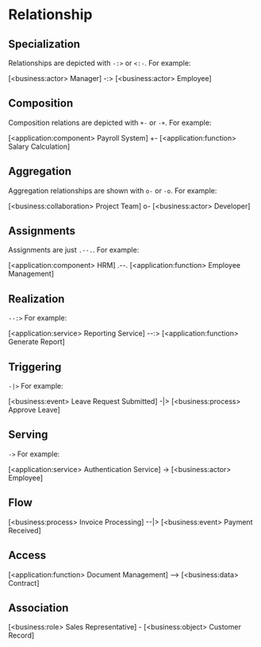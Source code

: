 <script setup>
import Diagram from '../.vitepress/components/Diagram.vue'
</script>

# Relationship

## Specialization

Relationships are depicted with <code>-:&gt;</code> or <code>&lt;:-</code>. For example:

<Diagram>[&lt;business:actor&gt; Manager] -:&gt; [&lt;business:actor&gt; Employee]</Diagram>

## Composition

Composition relations are depicted with <code>+-</code> or <code>-+</code>. For example:

<Diagram>[&lt;application:component&gt; Payroll System] +- [&lt;application:function&gt; Salary Calculation]</Diagram>

## Aggregation

Aggregation relationships are shown with <code>o-</code> or <code>-o</code>. For example:

<Diagram>[&lt;business:collaboration&gt; Project Team] o- [&lt;business:actor&gt; Developer]</Diagram>

## Assignments

Assignments are just <code>.--.</code>. For example:

<Diagram>[&lt;application:component&gt; HRM] .--. [&lt;application:function&gt; Employee Management]</Diagram>

## Realization

<code>--:&gt;</code> For example:

<Diagram>[&lt;application:service&gt; Reporting Service] --:&gt; [&lt;application:function&gt; Generate Report]</Diagram>

## Triggering

<code>-|&gt;</code> For example:

<Diagram>[&lt;business:event&gt; Leave Request Submitted] -|&gt; [&lt;business:process&gt; Approve Leave]</Diagram>

## Serving

<code>-&gt;</code> For example:

<Diagram>[&lt;application:service&gt; Authentication Service] -&gt; [&lt;business:actor&gt; Employee]</Diagram>

## Flow

<Diagram>[&lt;business:process&gt; Invoice Processing] --|&gt; [&lt;business:event&gt; Payment Received]</Diagram>

## Access

<Diagram>[&lt;application:function&gt; Document Management] --&gt; [&lt;business:data&gt; Contract]</Diagram>

## Association

<Diagram>[&lt;business:role&gt; Sales Representative] - [&lt;business:object&gt; Customer Record]</Diagram>